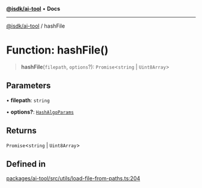 [**@isdk/ai-tool**](../README.md) • **Docs**

***

[@isdk/ai-tool](../globals.md) / hashFile

# Function: hashFile()

> **hashFile**(`filepath`, `options`?): `Promise`\<`string` \| `Uint8Array`\>

## Parameters

• **filepath**: `string`

• **options?**: [`HashAlgoParams`](../interfaces/HashAlgoParams.md)

## Returns

`Promise`\<`string` \| `Uint8Array`\>

## Defined in

[packages/ai-tool/src/utils/load-file-from-paths.ts:204](https://github.com/isdk/ai-tool.js/blob/e324043799402aa2caa41711a9168487ab85c166/src/utils/load-file-from-paths.ts#L204)
